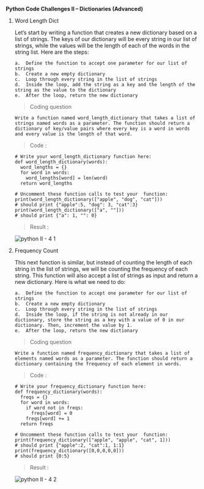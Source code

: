 **Python Code Challenges II – Dictionaries (Advanced)**

1.  Word Length Dict

    Let’s start by writing a function that creates a new dictionary based on a list of strings. The keys of our dictionary will be every string in our list of strings, while the values will be the length of each of the words in the string list. Here are the steps:

        a.  Define the function to accept one parameter for our list of strings
        b.  Create a new empty dictionary
        c.  Loop through every string in the list of strings
        d.  Inside the loop, add the string as a key and the length of the string as the value to the dictionary
        e.  After the loop, return the new dictionary

    >   Coding question

        Write a function named word_length_dictionary that takes a list of strings named words as a parameter. The function should return a dictionary of key/value pairs where every key is a word in words and every value is the length of that word.

    >   Code    :

        # Write your word_length_dictionary function here:
        def word_length_dictionary(words):
          word_lengths = {}
          for word in words:
            word_lengths[word] = len(word)
          return word_lengths

        # Uncomment these function calls to test your  function:
        print(word_length_dictionary(["apple", "dog", "cat"]))
        # should print {"apple":5, "dog": 3, "cat":3}
        print(word_length_dictionary(["a", ""]))
        # should print {"a": 1, "": 0}

    >   Result  :

    ![python II - 4 1](https://user-images.githubusercontent.com/74751990/203868526-4d4581d3-5776-4477-bff1-3c0e3348dbc6.jpg)

2.  Frequency Count

    This next function is similar, but instead of counting the length of each string in the list of strings, we will be counting the frequency of each string. This function will also accept a list of strings as input and return a new dictionary. Here is what we need to do:

        a.  Define the function to accept one parameter for our list of strings
        b.  Create a new empty dictionary
        c.  Loop through every string in the list of strings
        d.  Inside the loop, if the string is not already in our dictionary, store the string as a key with a value of 0 in our dictionary. Then, increment the value by 1.
        e.  After the loop, return the new dictionary

    >   Coding question

        Write a function named frequency_dictionary that takes a list of elements named words as a parameter. The function should return a dictionary containing the frequency of each element in words.

    >   Code    :

        # Write your frequency_dictionary function here:
        def frequency_dictionary(words):
          freqs = {}
          for word in words:
            if word not in freqs:
              freqs[word] = 0
            freqs[word] += 1
          return freqs

        # Uncomment these function calls to test your  function:
        print(frequency_dictionary(["apple", "apple", "cat", 1]))
        # should print {"apple":2, "cat":1, 1:1}
        print(frequency_dictionary([0,0,0,0,0]))
        # should print {0:5}

    >   Result  :

    ![python II - 4 2](https://user-images.githubusercontent.com/74751990/203868897-bb83bbfe-d4fd-4e3e-ab5f-e0c24dcb0ab9.jpg)





